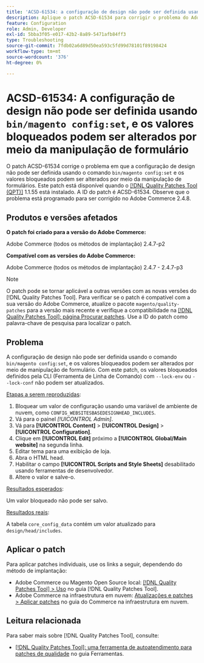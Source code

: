 ```yaml
---
title: 'ACSD-61534: a configuração de design não pode ser definida usando bin/magento config:set, e os valores bloqueados podem ser alterados por meio da manipulação de formulários'
description: Aplique o patch ACSD-61534 para corrigir o problema do Adobe Commerce, em que a configuração de design não pode ser definida usando o comando "bin/magento config:set", e os valores bloqueados podem ser alterados por meio da manipulação de formulários.
feature: Configuration
role: Admin, Developer
exl-id: 5bba3f05-e017-42b2-8a89-5471afb84ff3
type: Troubleshooting
source-git-commit: 7fdb02a6d89d50ea593c5fd99d78101f89198424
workflow-type: tm+mt
source-wordcount: '376'
ht-degree: 0%

---
```


# ACSD-61534: A configuração de design não pode ser definida usando `bin/magento config:set`, e os valores bloqueados podem ser alterados por meio da manipulação de formulário

O patch ACSD-61534 corrige o problema em que a configuração de design não pode ser definida usando o comando `bin/magento config:set` e os valores bloqueados podem ser alterados por meio da manipulação de formulários. Este patch está disponível quando o [[!DNL Quality Patches Tool (QPT)]](/help/tools/quality-patches-tool/quality-patches-tool-to-self-serve-quality-patches.md) 1.1.55 está instalado. A ID do patch é ACSD-61534. Observe que o problema está programado para ser corrigido no Adobe Commerce 2.4.8.

## Produtos e versões afetados

**O patch foi criado para a versão do Adobe Commerce:**

Adobe Commerce (todos os métodos de implantação) 2.4.7-p2

**Compatível com as versões do Adobe Commerce:**

Adobe Commerce (todos os métodos de implantação) 2.4.7 - 2.4.7-p3

>[!NOTE]
>
>O patch pode se tornar aplicável a outras versões com as novas versões do [!DNL Quality Patches Tool]. Para verificar se o patch é compatível com a sua versão do Adobe Commerce, atualize o pacote `magento/quality-patches` para a versão mais recente e verifique a compatibilidade na [[!DNL Quality Patches Tool]: página Procurar patches](https://experienceleague.adobe.com/tools/commerce-quality-patches/index.html). Use a ID do patch como palavra-chave de pesquisa para localizar o patch.

## Problema

A configuração de design não pode ser definida usando o comando `bin/magento config:set`, e os valores bloqueados podem ser alterados por meio de manipulação de formulário. Com este patch, os valores bloqueados definidos pela CLI (Ferramenta de Linha de Comando) com `--lock-env` ou `--lock-conf` não podem ser atualizados.

<u>Etapas a serem reproduzidas</u>:

1. Bloquear um valor de configuração usando uma variável de ambiente de nuvem, como `CONFIG_WEBSITESBASEDESIGNHEAD_INCLUDES`.
1. Vá para o painel *[!UICONTROL Admin]*.
1. Vá para **[!UICONTROL Content]** > **[!UICONTROL Design]** > **[!UICONTROL Configuration]**.
1. Clique em **[!UICONTROL Edit]** próximo a **[!UICONTROL Global/Main website]** na segunda linha.
1. Editar tema para uma exibição de loja.
1. Abra o HTML head.
1. Habilitar o campo **[!UICONTROL Scripts and Style Sheets]** desabilitado usando ferramentas de desenvolvedor.
1. Altere o valor e salve-o.

<u>Resultados esperados</u>:

Um valor bloqueado não pode ser salvo.

<u>Resultados reais</u>:

A tabela `core_config_data` contém um valor atualizado para `design/head/includes`.

## Aplicar o patch

Para aplicar patches individuais, use os links a seguir, dependendo do método de implantação:

* Adobe Commerce ou Magento Open Source local: [[!DNL Quality Patches Tool] > Uso](/help/tools/quality-patches-tool/usage.md) no guia [!DNL Quality Patches Tool].
* Adobe Commerce na infraestrutura em nuvem: [Atualizações e patches > Aplicar patches](https://experienceleague.adobe.com/docs/commerce-cloud-service/user-guide/develop/upgrade/apply-patches.html) no guia do Commerce na infraestrutura em nuvem.

## Leitura relacionada

Para saber mais sobre [!DNL Quality Patches Tool], consulte:

* [[!DNL Quality Patches Tool]: uma ferramenta de autoatendimento para patches de qualidade](/help/tools/quality-patches-tool/quality-patches-tool-to-self-serve-quality-patches.md) no guia Ferramentas.
